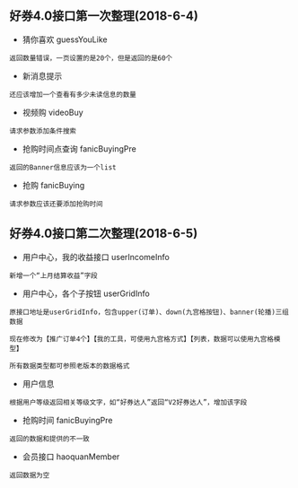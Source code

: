 ## 好券4.0接口第一次整理(2018-6-4)

- 猜你喜欢 guessYouLike
```
返回数量错误，一页设置的是20个，但是返回的是60个
```
- 新消息提示
```
还应该增加一个查看有多少未读信息的数量
```
- 视频购 videoBuy
```
请求参数添加条件搜索
```
- 抢购时间点查询 fanicBuyingPre
```
返回的Banner信息应该为一个list
```
- 抢购 fanicBuying
```
请求参数应该还要添加抢购时间
```



## 好券4.0接口第二次整理(2018-6-5)
- 用户中心，我的收益接口 userIncomeInfo
```
新增一个“上月结算收益”字段
```
- 用户中心，各个子按钮 userGridInfo
```
原接口地址是userGridInfo，包含upper(订单)、down(九宫格按钮)、banner(轮播)三组数据

现在修改为【推广订单4个】【我的工具，可使用九宫格方式】【列表，数据可以使用九宫格模型】

所有数据类型都可参照老版本的数据格式
```
- 用户信息
```
根据用户等级返回相关等级文字，如“好券达人”返回“V2好券达人”，增加该字段
```
- 抢购时间 fanicBuyingPre
```
返回的数据和提供的不一致
```
- 会员接口 haoquanMember
```
返回数据为空
```


























